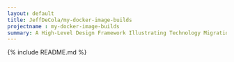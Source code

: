 ```yaml
---
layout: default
title: JeffDeCola/my-docker-image-builds
projectname : my-docker-image-builds
summary: A High-Level Design Framework Illustrating Technology Migration
---
```


{% include README.md %}
